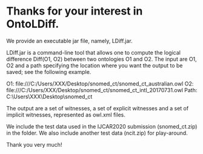 # Thanks for your interest in OntoLDiff.
We provide an executable jar file, namely, LDiff.jar. 

LDiff.jar is a command-line tool that allows one to compute the logical difference Diff(O1, O2) between two ontologies O1 and O2. The input are O1, O2 and a path specifying the location where you want the output to be saved; see the following example.

O1: 
file:///C:/Users/XXX/Desktop/snomed_ct/snomed_ct_australian.owl
O2:
file:///C:/Users/XXX/Desktop/snomed_ct/snomed_ct_intl_20170731.owl
Path: 
C:\\Users\\XXX\\Desktop\\snomed_ct 

The output are a set of witnesses, a set of explicit witnesses and a set of implicit witnesses, represented as owl.xml files.

We include the test data used in the IJCAR2020 submission (snomed_ct.zip) in the folder. We also include another test data (ncit.zip) for play-around. 

Thank you very much!
